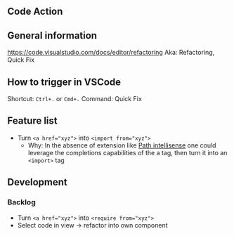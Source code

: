 ## Code Action

## General information
https://code.visualstudio.com/docs/editor/refactoring
Aka: Refactoring, Quick Fix

## How to trigger in VSCode
Shortcut: `Ctrl+.` or `Cmd+.`
Command: Quick Fix

## Feature list
- Turn `<a href="xyz">` into `<import from="xyz">`
  - Why: In the absence of extension like [Path intellisense](https://github.com/ChristianKohler/PathIntellisense) one could leverage the completions capabilities of the a tag, then turn it into an `<import>` tag

## Development

### Backlog
- Turn `<a href="xyz">` into `<require from="xyz">`
- Select code in view -> refactor into own component
